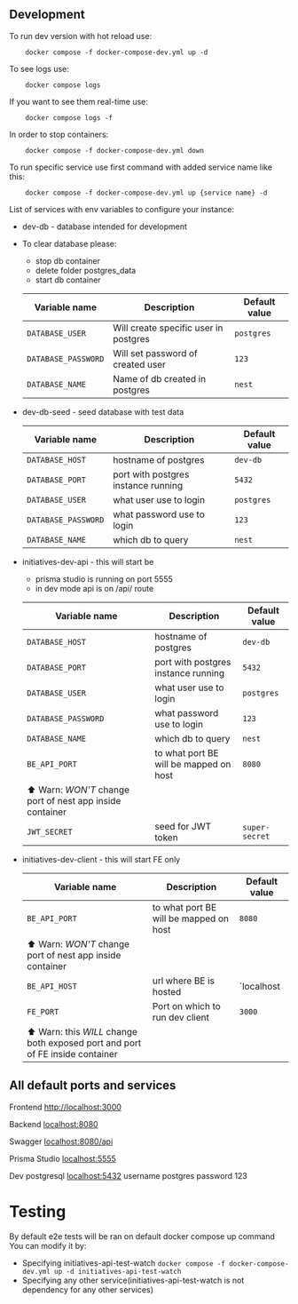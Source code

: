 ## Development
To run dev version with hot reload use:
```shell
    docker compose -f docker-compose-dev.yml up -d
```
To see logs use:
```shell
    docker compose logs
```
If you want to see them real-time use:
```shell
    docker compose logs -f
```

In order to stop containers:
```shell
    docker compose -f docker-compose-dev.yml down
```

To run specific service use first command with added service name like this:
```shell
    docker compose -f docker-compose-dev.yml up {service name} -d
```
List of services with env variables to configure your instance:
- dev-db - database intended for development
- To clear database please:
  - stop db container
  - delete folder postgres_data 
  - start db container
  
  | Variable name       |              Description               | Default value |
  |---------------------|----------------------------------------|---------------|
  | `DATABASE_USER`     | Will create specific user in postgres  | `postgres`    |
  | `DATABASE_PASSWORD` | Will set password of created user      | `123`         |
  | `DATABASE_NAME`     | Name of db created in postgres         | `nest`        |

- dev-db-seed - seed database with test data
  
  | Variable name       |              Description               | Default value |
  |---------------------|----------------------------------------|---------------|
  | `DATABASE_HOST`     | hostname of postgres                   | `dev-db`      |
  | `DATABASE_PORT`     | port with postgres instance running    | `5432`        |               
  | `DATABASE_USER`     | what user use to login                 | `postgres`    |              
  | `DATABASE_PASSWORD` | what password use to login             | `123`         |             
  | `DATABASE_NAME`     | which db to query                      | `nest`        |  
- initiatives-dev-api - this will start be 
  - prisma studio is running on port 5555
  - in dev mode api is on /api/ route
  
  | Variable name       |              Description               | Default value |
  |---------------------|----------------------------------------|---------------|
  | `DATABASE_HOST`     | hostname of postgres                   | `dev-db`      |
  | `DATABASE_PORT`     | port with postgres instance running    | `5432`        |             
  | `DATABASE_USER`     | what user use to login                 | `postgres`    |      
  | `DATABASE_PASSWORD` | what password use to login             | `123`         |     
  | `DATABASE_NAME`     | which db to query                      | `nest`        |   
  | `BE_API_PORT`       | to what port BE will be mapped on host | `8080`        |    
  |       ⬆ Warn: *WON'T* change port of nest app inside container              |
  | `JWT_SECRET`        | seed for JWT token                     | `super-secret`|

- initiatives-dev-client - this will start FE only

  | Variable name       |              Description               | Default value |
  |---------------------|----------------------------------------|---------------|
  | `BE_API_PORT`       | to what port BE will be mapped on host | `8080`        |   
  |       ⬆ Warn: *WON'T* change port of nest app inside container              |
  | `BE_API_HOST`       | url where BE is hosted                 | `localhost    |
  | `FE_PORT`           | Port on which to run dev client        | `3000`        |   
  | ⬆ Warn: this *WILL* change both exposed port and port of FE inside container|

## All default ports and services

Frontend [http://localhost:3000](localhost:3000)

Backend  [localhost:8080](localhost:8080)

Swagger  [localhost:8080/api](localhost:8080/api)

Prisma Studio  [localhost:5555](localhost:5555)

Dev postgresql [localhost:5432](localhost:5432) username postgres password 123

# Testing
By default e2e tests will be ran on default docker compose up command
You can modify it by:
 - Specifying initiatives-api-test-watch
   `docker compose -f docker-compose-dev.yml up -d initiatives-api-test-watch`
 - Specifying any other service(initiatives-api-test-watch is not dependency for any other services)